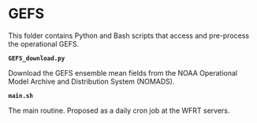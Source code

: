 # GEFS

This folder contains Python and Bash scripts that access and pre-process the operational GEFS.

**`GEFS_download.py`**

Download the GEFS ensemble mean fields from the NOAA Operational Model Archive and Distribution System (NOMADS).

**`main.sh`**

The main routine. Proposed as a daily cron job at the WFRT servers. 
